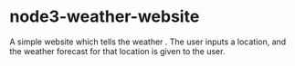 # node3-weather-website

A simple website which tells the weather . The user inputs a location, and the weather forecast for that location is given to the user.
